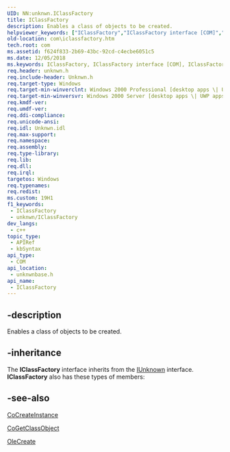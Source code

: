 ```yaml
---
UID: NN:unknwn.IClassFactory
title: IClassFactory
description: Enables a class of objects to be created.
helpviewer_keywords: ["IClassFactory","IClassFactory interface [COM]","IClassFactory interface [COM]","described","_com_iclassfactory","com.iclassfactory","unknwnbase/IClassFactory"]
old-location: com\iclassfactory.htm
tech.root: com
ms.assetid: f624f833-2b69-43bc-92cd-c4ecbe6051c5
ms.date: 12/05/2018
ms.keywords: IClassFactory, IClassFactory interface [COM], IClassFactory interface [COM],described, _com_iclassfactory, com.iclassfactory, unknwnbase/IClassFactory
req.header: unknwn.h
req.include-header: Unknwn.h
req.target-type: Windows
req.target-min-winverclnt: Windows 2000 Professional [desktop apps \| UWP apps]
req.target-min-winversvr: Windows 2000 Server [desktop apps \| UWP apps]
req.kmdf-ver: 
req.umdf-ver: 
req.ddi-compliance: 
req.unicode-ansi: 
req.idl: Unknwn.idl
req.max-support: 
req.namespace: 
req.assembly: 
req.type-library: 
req.lib: 
req.dll: 
req.irql: 
targetos: Windows
req.typenames: 
req.redist: 
ms.custom: 19H1
f1_keywords:
 - IClassFactory
 - unknwn/IClassFactory
dev_langs:
 - c++
topic_type:
 - APIRef
 - kbSyntax
api_type:
 - COM
api_location:
 - unknwnbase.h
api_name:
 - IClassFactory
---
```


## -description

Enables a class of objects to be created.

## -inheritance

The <b>IClassFactory</b> interface inherits from the <a href="/windows/desktop/api/unknwn/nn-unknwn-iunknown">IUnknown</a> interface. <b>IClassFactory</b> also has these types of members:

## -see-also

<a href="/windows/desktop/api/combaseapi/nf-combaseapi-cocreateinstance">CoCreateInstance</a>

<a href="/windows/desktop/api/combaseapi/nf-combaseapi-cogetclassobject">CoGetClassObject</a>

<a href="/windows/desktop/api/ole/nf-ole-olecreate">OleCreate</a>

